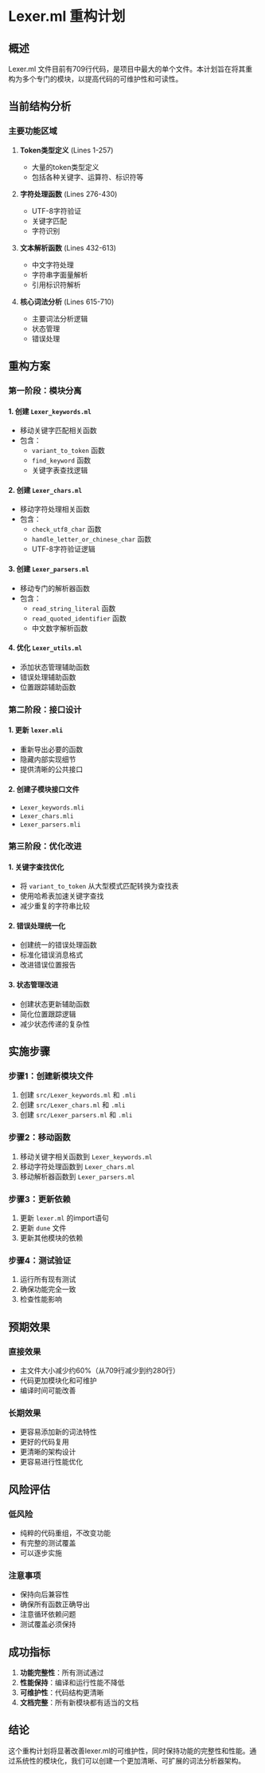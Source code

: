 # Lexer.ml 重构计划

## 概述

Lexer.ml 文件目前有709行代码，是项目中最大的单个文件。本计划旨在将其重构为多个专门的模块，以提高代码的可维护性和可读性。

## 当前结构分析

### 主要功能区域

1. **Token类型定义** (Lines 1-257)
   - 大量的token类型定义
   - 包括各种关键字、运算符、标识符等

2. **字符处理函数** (Lines 276-430)
   - UTF-8字符验证
   - 关键字匹配
   - 字符识别

3. **文本解析函数** (Lines 432-613)
   - 中文字符处理
   - 字符串字面量解析
   - 引用标识符解析

4. **核心词法分析** (Lines 615-710)
   - 主要词法分析逻辑
   - 状态管理
   - 错误处理

## 重构方案

### 第一阶段：模块分离

#### 1. 创建 `Lexer_keywords.ml`
- 移动关键字匹配相关函数
- 包含：
  - `variant_to_token` 函数
  - `find_keyword` 函数
  - 关键字表查找逻辑

#### 2. 创建 `Lexer_chars.ml`
- 移动字符处理相关函数
- 包含：
  - `check_utf8_char` 函数
  - `handle_letter_or_chinese_char` 函数
  - UTF-8字符验证逻辑

#### 3. 创建 `Lexer_parsers.ml`
- 移动专门的解析器函数
- 包含：
  - `read_string_literal` 函数
  - `read_quoted_identifier` 函数
  - 中文数字解析函数

#### 4. 优化 `Lexer_utils.ml`
- 添加状态管理辅助函数
- 错误处理辅助函数
- 位置跟踪辅助函数

### 第二阶段：接口设计

#### 1. 更新 `lexer.mli`
- 重新导出必要的函数
- 隐藏内部实现细节
- 提供清晰的公共接口

#### 2. 创建子模块接口文件
- `Lexer_keywords.mli`
- `Lexer_chars.mli`
- `Lexer_parsers.mli`

### 第三阶段：优化改进

#### 1. 关键字查找优化
- 将 `variant_to_token` 从大型模式匹配转换为查找表
- 使用哈希表加速关键字查找
- 减少重复的字符串比较

#### 2. 错误处理统一化
- 创建统一的错误处理函数
- 标准化错误消息格式
- 改进错误位置报告

#### 3. 状态管理改进
- 创建状态更新辅助函数
- 简化位置跟踪逻辑
- 减少状态传递的复杂性

## 实施步骤

### 步骤1：创建新模块文件
1. 创建 `src/Lexer_keywords.ml` 和 `.mli`
2. 创建 `src/Lexer_chars.ml` 和 `.mli`
3. 创建 `src/Lexer_parsers.ml` 和 `.mli`

### 步骤2：移动函数
1. 移动关键字相关函数到 `Lexer_keywords.ml`
2. 移动字符处理函数到 `Lexer_chars.ml`
3. 移动解析器函数到 `Lexer_parsers.ml`

### 步骤3：更新依赖
1. 更新 `lexer.ml` 的import语句
2. 更新 `dune` 文件
3. 更新其他模块的依赖

### 步骤4：测试验证
1. 运行所有现有测试
2. 确保功能完全一致
3. 检查性能影响

## 预期效果

### 直接效果
- 主文件大小减少约60%（从709行减少到约280行）
- 代码更加模块化和可维护
- 编译时间可能改善

### 长期效果
- 更容易添加新的词法特性
- 更好的代码复用
- 更清晰的架构设计
- 更容易进行性能优化

## 风险评估

### 低风险
- 纯粹的代码重组，不改变功能
- 有完整的测试覆盖
- 可以逐步实施

### 注意事项
- 保持向后兼容性
- 确保所有函数正确导出
- 注意循环依赖问题
- 测试覆盖必须保持

## 成功指标

1. **功能完整性**：所有测试通过
2. **性能保持**：编译和运行性能不降低
3. **可维护性**：代码结构更清晰
4. **文档完整**：所有新模块都有适当的文档

## 结论

这个重构计划将显著改善lexer.ml的可维护性，同时保持功能的完整性和性能。通过系统性的模块化，我们可以创建一个更加清晰、可扩展的词法分析器架构。